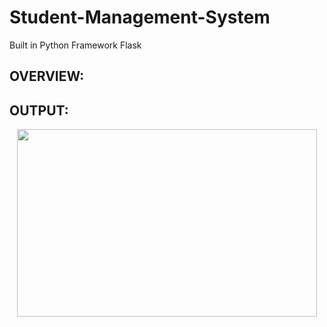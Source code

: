 # Student-Management-System
Built in Python Framework Flask

## OVERVIEW:

## OUTPUT:
  <p align="center"><img src="https://user-images.githubusercontent.com/122221586/226708839-aaf96004-3995-4dfe-8dbc-a07f6a474421.png" width=480 height=300></p>
